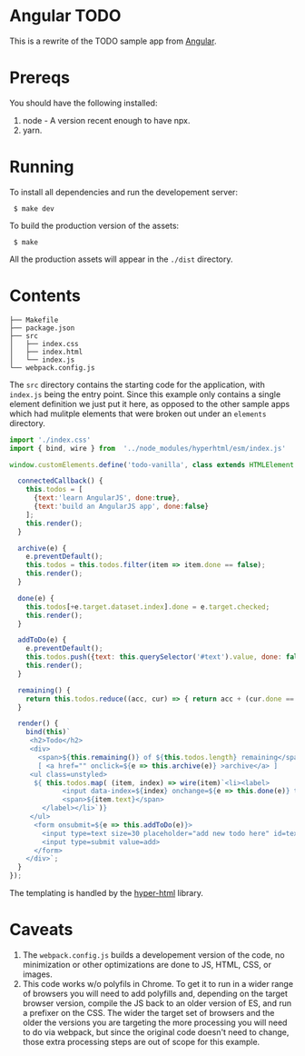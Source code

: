 Angular TODO
============

This is a rewrite of the TODO sample app from
[Angular](https://angularjs.org/#add-some-control).


Prereqs
=======

You should have the following installed:

1. node - A version recent enough to have npx.
2. yarn.

Running
=======

To install all dependencies and run the developement server:

     $ make dev

To build the production version of the assets:

     $ make

All the production assets will appear in the `./dist` directory.


Contents
========

    ├── Makefile
    ├── package.json
    ├── src
    │   ├── index.css
    │   ├── index.html
    │   └── index.js
    └── webpack.config.js

The `src` directory contains the starting code for the application, with
`index.js` being the entry point. Since this example only contains a single
element definition we just put it here, as opposed to the other sample apps
which had mulitple elements that were broken out under an `elements`
directory.

```javascript
import './index.css'
import { bind, wire } from  '../node_modules/hyperhtml/esm/index.js'

window.customElements.define('todo-vanilla', class extends HTMLElement {

  connectedCallback() {
    this.todos = [
      {text:'learn AngularJS', done:true},
      {text:'build an AngularJS app', done:false}
    ];
    this.render();
  }

  archive(e) {
    e.preventDefault();
    this.todos = this.todos.filter(item => item.done == false);
    this.render();
  }

  done(e) {
    this.todos[+e.target.dataset.index].done = e.target.checked;
    this.render();
  }

  addToDo(e) {
    e.preventDefault();
    this.todos.push({text: this.querySelector('#text').value, done: false});
    this.render();
  }

  remaining() {
    return this.todos.reduce((acc, cur) => { return acc + (cur.done == false) ? 1 : 0 }, 0);
  }

  render() {
    bind(this)`
     <h2>Todo</h2>
     <div>
       <span>${this.remaining()} of ${this.todos.length} remaining</span>
       [ <a href="" onclick=${e => this.archive(e)} >archive</a> ]
     <ul class=unstyled>
      ${ this.todos.map( (item, index) => wire(item)`<li><label>
             <input data-index=${index} onchange=${e => this.done(e)} type=checkbox checked=${item.done}/>
             <span>${item.text}</span>
        </label></li>`)}
     </ul>
      <form onsubmit=${e => this.addToDo(e)}>
        <input type=text size=30 placeholder="add new todo here" id=text>
        <input type=submit value=add>
      </form>
    </div>`;
  }
});
```

The templating is handled by the
[hyper-html](https://github.com/WebReflection/hyperHTML) library.

Caveats
=======

1. The `webpack.config.js` builds a developement version of the code, no
   minimization or other optimizations are done to JS, HTML, CSS, or images.
2. This code works w/o polyfils in Chrome. To get it to run in a wider range
   of browsers you will need to add polyfills and, depending on the target
   browser version, compile the JS back to an older version of ES, and run a
   prefixer on the CSS. The wider the target set of browsers and the older the
   versions you are targeting the more processing you will need to do via
   webpack, but since the original code doesn't need to change, those extra
   processing steps are out of scope for this example.
